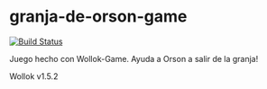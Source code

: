 # granja-de-orson-game
 
[![Build Status](https://github.com/wollok/granjaDeOrsonGame/actions/workflows/ci.yml/badge.svg)](https://github.com/wollok/granjaDeOrsonGame/actions/workflows/ci.yml)

Juego hecho con Wollok-Game. Ayuda a Orson a salir de la granja!

Wollok v1.5.2
